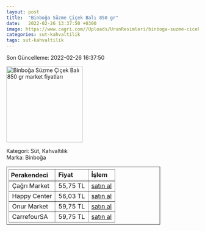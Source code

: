 ```yaml
---
layout: post
title:  "Binboğa Süzme Çiçek Balı 850 gr"
date:   2022-02-26 13:37:50 +0300
image: https://www.cagri.com//Uploads/UrunResimleri/binboga-suzme-cicek-bali-850-gr-5849.jpg
categories: sut-kahvaltilik
tags: sut-kahvaltilik
---
```


Son Güncelleme: 2022-02-26 16:37:50

<img src="https://www.cagri.com//Uploads/UrunResimleri/binboga-suzme-cicek-bali-850-gr-5849.jpg" width="200" alt="Binboğa Süzme Çiçek Balı 850 gr market fiyatları" />

Kategori: Süt, Kahvaltılık
<br />
Marka: Binboğa

<table border="1" style="padding: 5px;width:80%;">
  <tr>
    <td style="padding: 5px;"><strong>Perakendeci</strong></td>
    <td><strong>Fiyat</strong></td>
    <td><strong>İşlem</strong></td>
  </tr>
  <tr>
              <td>Çağrı Market</td>
              <td>55,75 TL</td>
              <td><a target="_blank" href="https://www.cagri.com/binboga-suzme-cicek-bali-850-gr">satın al</a></td>
            </tr><tr>
              <td>Happy Center</td>
              <td>56,03 TL</td>
              <td><a target="_blank" href="https://www.happycenter.com.tr/Product/?product_id=45104">satın al</a></td>
            </tr><tr>
              <td>Onur Market</td>
              <td>59,75 TL</td>
              <td><a target="_blank" href="https://www.onurmarket.com/product/binboga-cicek-bali-850-gr/0a2a998b-1caa-4af6-ba49-a51512528b8c">satın al</a></td>
            </tr><tr>
              <td>CarrefourSA</td>
              <td>59,75 TL</td>
              <td><a target="_blank" href="https://www.carrefoursa.com/binboga-cicek-bali-850-g-p-30022597">satın al</a></td>
            </tr>
</table>
